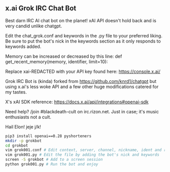 ## x.ai Grok IRC Chat Bot
Best darn IRC AI chat bot on the planet! xAI API doesn't hold back and is very candid unlike chatgpt.

Edit the chat_grok.conf and keywords in the .py file to your preferred liking. Be sure to put the bot's nick in the keywords section as it only responds to keywords added.

Memory can be increased or decreased by this line: def get_recent_memory(memory, identifier, limit=10):

Replace xai-REDACTED with your API key found here: https://console.x.ai/

Grok IRC Bot is (kinda) forked from https://github.com/knrd1/chatgpt but using x.ai's less woke API and a few other huge modifications catered for my tastes.

X's xAI SDK reference: https://docs.x.ai/api/integrations#openai-sdk

Need help? /join #blackdeath-cult on irc.rizon.net. Just in case; it's music enthusiasts not a cult.

Hail Elon! jeje j/k!

```bash
pip3 install openai==0.28 pyshorteners
mkdir -p grokbot
cd grokbot
vim grok001.conf # Edit context, server, channel, nickname, ident and realname
vim grok001.py # Edit the file by adding the bot's nick and keywords
screen -S grokbot # Add to a screen session
python grok001.py # Run the bot and enjoy

